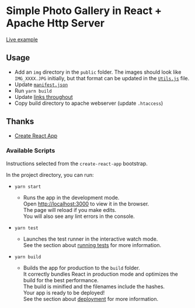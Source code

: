 # Simple Photo Gallery in React + Apache Http Server

[Live example](https://photos.mrarich.com)

## Usage

- Add an `img` directory in the `public` folder. The images should look like `IMG_XXXX.JPG` initially, but that format can be updated in the [`Utils.js`](src/utils/Utils.js) file.
- Update [`manifest.json`](public/manifest.json)
- Run `yarn build`
- Update [links throughout](https://github.com/aarich/photos-site/search?q=mrarich)
- Copy build directory to apache webserver (update `.htaccess`)

## Thanks

- [Create React App](https://github.com/facebook/create-react-app)

### Available Scripts

Instructions selected from the `create-react-app` bootstrap.

In the project directory, you can run:

- `yarn start`

  - Runs the app in the development mode.\
    Open [http://localhost:3000](http://localhost:3000) to view it in the browser.\
    The page will reload if you make edits.\
    You will also see any lint errors in the console.

- `yarn test`

  - Launches the test runner in the interactive watch mode.\
    See the section about [running tests](https://facebook.github.io/create-react-app/docs/running-tests) for more information.

- `yarn build`

  - Builds the app for production to the `build` folder.\
    It correctly bundles React in production mode and optimizes the build for the best performance.\
    The build is minified and the filenames include the hashes.\
    Your app is ready to be deployed!\
    See the section about [deployment](https://facebook.github.io/create-react-app/docs/deployment) for more information.
